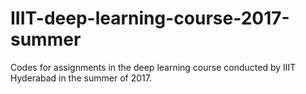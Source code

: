# IIIT-deep-learning-course-2017-summer
Codes for assignments in the deep learning course conducted by IIIT Hyderabad in the summer of 2017.

